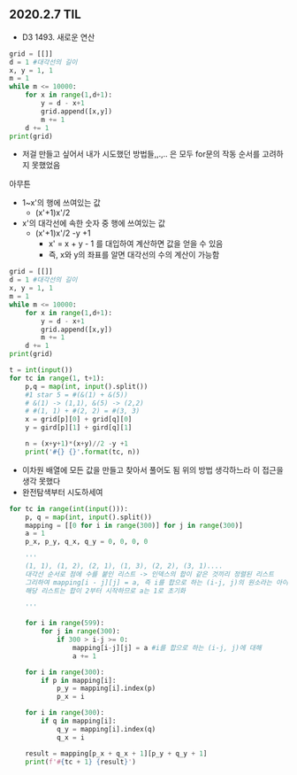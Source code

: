 ## 2020.2.7 TIL



- D3 1493. 새로운 연산

```python
grid = [[]]
d = 1 #대각선의 길이
x, y = 1, 1
m = 1
while m <= 10000:
    for x in range(1,d+1):
        y = d - x+1
        grid.append([x,y])
        m += 1
    d += 1
print(grid)
```



- 저걸 만들고 싶어서 내가 시도했던 방법들,,.,..
  은 모두 for문의 작동 순서를 고려하지 못했었음



아무튼

- 1~x'의 행에 쓰여있는 값
  - (x'+1)x'/2
- x'의 대각선에 속한 숫자 중  행에 쓰여있는 값
  - (x'+1)x'/2 -y +1
    - x' = x + y - 1 를 대입하여 계산하면 값을 얻을 수 있음
    - 즉, x와 y의 좌표를 알면 대각선의 수의 계산이 가능함



```python
grid = [[]]
d = 1 #대각선의 길이
x, y = 1, 1
m = 1
while m <= 10000:
    for x in range(1,d+1):
        y = d - x+1
        grid.append([x,y])
        m += 1
    d += 1
print(grid)

t = int(input())
for tc in range(1, t+1):
    p,q = map(int, input().split())
    #1 star 5 = #(&(1) + &(5))
    # &(1) -> (1,1), &(5) -> (2,2)
    # #(1, 1) + #(2, 2) = #(3, 3)
    x = grid[p][0] + grid[q][0]
    y = gird[p][1] + gird[q][1]

    n = (x+y+1)*(x+y)//2 -y +1
    print('#{} {}'.format(tc, n))
```





- 이차원 배열에 모든 값을 만들고 찾아서 풀어도 됨
  위의 방법 생각하느라 이 접근을 생각 못했다
- 완전탐색부터 시도하세여



```python
for tc in range(int(input())):
    p, q = map(int, input().split())
    mapping = [[0 for i in range(300)] for j in range(300)]
    a = 1
    p_x, p_y, q_x, q_y = 0, 0, 0, 0

    '''
    (1, 1), (1, 2), (2, 1), (1, 3), (2, 2), (3, 1)....
    대각선 순서로 점에 수를 붙인 리스트 -> 인덱스의 합이 같은 것끼리 정렬된 리스트
    그리하여 mapping[i - j][j] = a, 즉 i를 합으로 하는 (i-j, j)의 원소라는 아이디어를 적용 가능
    해당 리스트는 합이 2부터 시작하므로 a는 1로 초기화
    
    '''

    for i in range(599):
        for j in range(300):
            if 300 > i-j >= 0:
                mapping[i-j][j] = a #i를 합으로 하는 (i-j, j)에 대해
                a += 1

    for i in range(300):
        if p in mapping[i]:
            p_y = mapping[i].index(p)
            p_x = i

    for i in range(300):
        if q in mapping[i]:
            q_y = mapping[i].index(q)
            q_x = i

    result = mapping[p_x + q_x + 1][p_y + q_y + 1]
    print(f'#{tc + 1} {result}')
```



